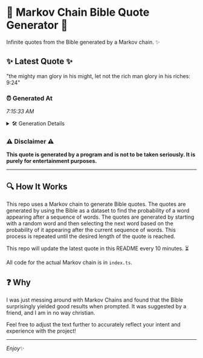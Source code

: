 # 📖 Markov Chain Bible Quote Generator 📖

Infinite quotes from the Bible generated by a Markov chain. ✨

## ✨ Latest Quote ✨
"the mighty man glory in his might, let not the rich man glory in his riches: 9:24"

### ⏰ Generated At
*7:15:33 AM*

<details>
    <summary>🛠️ Generation Details</summary>
    <p>
        <strong>🌱 Seed:</strong> the<br>
        <strong>🔄 Iterations:</strong> 16<br>
        <strong>📜 Context History:</strong><br>[ the ]: mighty<br>[ the, mighty ]: man<br>[ the, mighty, man ]: glory<br>[ the, mighty, man, glory ]: in<br>[ the, mighty, man, glory, in ]: his<br>[ the, mighty, man, glory, in, his ]: might,<br>[ mighty, man, glory, in, his, might, ]: let<br>[ man, glory, in, his, might,, let ]: not<br>[ glory, in, his, might,, let, not ]: the<br>[ in, his, might,, let, not, the ]: rich<br>[ his, might,, let, not, the, rich ]: man<br>[ might,, let, not, the, rich, man ]: glory<br>[ let, not, the, rich, man, glory ]: in<br>[ not, the, rich, man, glory, in ]: his<br>[ the, rich, man, glory, in, his ]: riches:<br>[ rich, man, glory, in, his, riches: ]: 9:24<br>
    </p>
</details>

### ⚠️ Disclaimer ⚠️
**This quote is generated by a program and is not to be taken seriously. It is purely for entertainment purposes.**

---

## 🔍 How It Works

This repo uses a Markov chain to generate Bible quotes. The quotes are generated by using the Bible as a dataset to find the probability of a word appearing after a sequence of words. The quotes are generated by starting with a random word and then selecting the next word based on the probability of it appearing after the current sequence of words. This process is repeated until the desired length of the quote is reached.

This repo will update the latest quote in this README every 10 minutes. ⏳

All code for the actual Markov chain is in `index.ts`.

## ❓ Why

I was just messing around with Markov Chains and found that the Bible surprisingly yielded good results when prompted. 
It was suggested by a friend, and I am in no way christian.

Feel free to adjust the text further to accurately reflect your intent and experience with the project!

---

*Enjoy*✨
